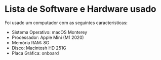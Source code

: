 # Lista de Software e Hardware usado

Foi usado um computador com as seguintes características:

* Sistema Operativo: macOS Monterey
* Processador: Apple Mini (M1 2020)
* Memória RAM: 8G
* Disco: Macintosh HD 251G
* Placa Gráfica: onboard
